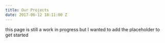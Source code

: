 ```yaml
---
title: Our Projects
date: 2017-06-12 18:11:00 Z
---
```


this page is still a work in progress but I wanted to add the placeholder to get started